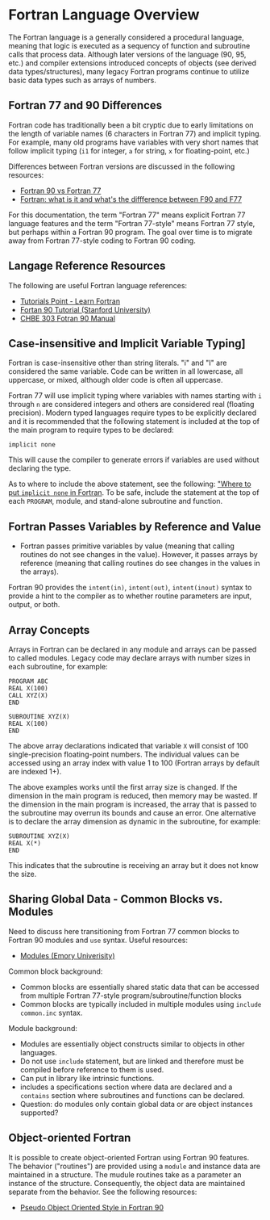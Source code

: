 # Fortran Language Overview

The Fortran language is a generally considered a procedural language,
meaning that logic is executed as a sequency of function and subroutine calls that process data.
Although later versions of the language (90, 95, etc.) and compiler extensions introduced concepts of objects (see derived data types/structures),
many legacy Fortran programs continue to utilize basic data types such as arrays of numbers.

## Fortran 77 and 90 Differences

Fortran code has traditionally been a bit cryptic due to early limitations on the length of variable names (6 characters in Fortran 77) and implicit typing.
For example, many old programs have variables with very short names that follow implicit typing (`i1` for integer, `a` for string, `x` for floating-point, etc.)

Differences between Fortran versions are discussed in the following resources:

* [Fortran 90 vs Fortran 77](http://www.owlnet.rice.edu/~ceng303/manuals/fortran/FOR1_5.html)
* [Fortran: what is it and what's the diffference between F90 and F77](http://www.astro.ex.ac.uk/people/saunders/computing_tutorials/fortran.pdf)

For this documentation, the term "Fortran 77" means explicit Fortran 77 language features and the term "Fortran 77-style" means Fortran 77 style,
but perhaps within a Fortran 90 program.  The goal over time is to migrate away from Fortran 77-style coding to Fortran 90 coding.

## Langage Reference Resources

The following are useful Fortran language references:

* [Tutorials Point - Learn Fortran](https://www.tutorialspoint.com/fortran/fortran_basic_syntax.htm)
* [Fortan 90 Tutorial (Stanford University)](https://web.stanford.edu/class/me200c/tutorial_90/)
* [CHBE 303 Fotran 90 Manual](http://www.owlnet.rice.edu/~ceng303/manuals/fortran/)

## Case-insensitive and Implicit Variable Typing]

Fortran is case-insensitive other than string literals.  "i" and "I" are considered the same variable.
Code can be written in all lowercase, all uppercase, or mixed, although older code is often all uppercase.

Fortran 77 will use implicit typing where variables with names starting with `i` through `n` are considered integers and others are considered
real (floating precision).  Modern typed languages require types to be explicitly declared and it is recommended that the following
statement is included at the top of the main program to require types to be declared:

```
implicit none
```

This will cause the compiler to generate errors if variables are used without declaring the type.

As to where to include the above statement, see the following:  ["Where to put `implicit none` in Fortran](http://stackoverflow.com/questions/24337413/where-to-put-implicit-none-in-fortran).
To be safe, include the statement at the top of each `PROGRAM`, module, and stand-alone subroutine and function.

## Fortran Passes Variables by Reference and Value

* Fortran passes primitive variables by value (meaning that calling routines do not see changes in the value).
However, it passes arrays by reference (meaning that calling routines do see changes in the values in the arrays).

Fortran 90 provides the `intent(in)`, `intent(out)`, `intent(inout)` syntax to provide a hint to the compiler as to whether routine parameters
are input, output, or both.

## Array Concepts

Arrays in Fortran can be declared in any module and arrays can be passed to called modules.
Legacy code may declare arrays with number sizes in each subroutine, for example:

```
PROGRAM ABC
REAL X(100)
CALL XYZ(X)
END

SUBROUTINE XYZ(X)
REAL X(100)
END
```

The above array declarations indicated that variable `X` will consist of 100 single-precision floating-point numbers.
The individual values can be accessed using an array index with value 1 to 100 (Fortran arrays by default are indexed 1+).

The above examples works until the first array size is changed.
If the dimension in the main program is reduced, then memory may be wasted.
If the dimension in the main program is increased, the array that is passed to the subroutine may overrun its bounds and cause an error.
One alternative is to declare the array dimension as dynamic in the subroutine, for example:

```
SUBROUTINE XYZ(X)
REAL X(*)
END
```

This indicates that the subroutine is receiving an array but it does not know the size.

## Sharing Global Data - Common Blocks vs. Modules

Need to discuss here transitioning from Fortran 77 common blocks to Fortran 90 modules and `use` syntax.
Useful resources:

* [Modules (Emory Univerisity)](http://www.mathcs.emory.edu/~cheung/Courses/561/Syllabus/6-Fortran/modules.html)

Common block background:

* Common blocks are essentially shared static data that can be accessed from multiple Fortran 77-style program/subroutine/function blocks
* Common blocks are typically included in multiple modules using `include common.inc` syntax.

Module background:

* Modules are essentially object constructs similar to objects in other languages.
* Do not use `include` statement, but are linked and therefore must be compiled before reference to them is used.
* Can put in library like intrinsic functions.
* includes a specifications section where data are declared and a `contains` section where subroutines and functions can be declared.
* Question:  do modules only contain global data or are object instances supported?

## Object-oriented Fortran

It is possible to create object-oriented Fortran using Fortran 90 features.
The behavior ("routines") are provided using a `module` and instance data are maintained in a structure.
The mudule routines take as a parameter an instance of the structure.
Consequently, the object data are maintained separate from the behavior.
See the following resources:

* [Pseudo Object Oriented Style in Fortran 90](http://fortranwiki.org/fortran/show/Object-oriented+programming)

